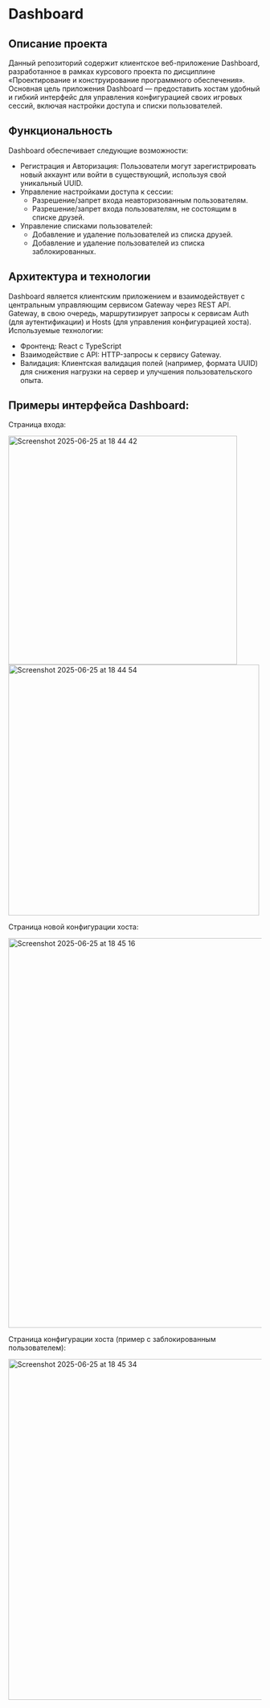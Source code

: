 # Dashboard
## Описание проекта
Данный репозиторий содержит клиентское веб-приложение Dashboard, разработанное в рамках курсового проекта по дисциплине «Проектирование и конструирование программного обеспечения».
Основная цель приложения Dashboard — предоставить хостам удобный и гибкий интерфейс для управления конфигурацией своих игровых сессий, включая настройки доступа и списки пользователей.

## Функциональность
Dashboard обеспечивает следующие возможности:
- Регистрация и Авторизация: Пользователи могут зарегистрировать новый аккаунт или войти в существующий, используя свой уникальный UUID.
- Управление настройками доступа к сессии:
  - Разрешение/запрет входа неавторизованным пользователям.
  - Разрешение/запрет входа пользователям, не состоящим в списке друзей.
- Управление списками пользователей:
  - Добавление и удаление пользователей из списка друзей.
  - Добавление и удаление пользователей из списка заблокированных.

## Архитектура и технологии
Dashboard является клиентским приложением и взаимодействует с центральным управляющим сервисом Gateway через REST API. Gateway, в свою очередь, маршрутизирует запросы к сервисам Auth (для аутентификации) и Hosts (для управления конфигурацией хоста).
Используемые технологии:
- Фронтенд: React с TypeScript
- Взаимодействие с API: HTTP-запросы к сервису Gateway.
- Валидация: Клиентская валидация полей (например, формата UUID) для снижения нагрузки на сервер и улучшения пользовательского опыта.

## Примеры интерфейса Dashboard:
Страница входа:

<img width="455" alt="Screenshot 2025-06-25 at 18 44 42" src="https://github.com/user-attachments/assets/32e2ed06-7a26-4540-a9e5-10a3d58abf1b" />
<img width="499" alt="Screenshot 2025-06-25 at 18 44 54" src="https://github.com/user-attachments/assets/8f6d0276-6938-4b79-b288-1458e175ef68" />

Страница новой конфигурации хоста:

<img width="775" alt="Screenshot 2025-06-25 at 18 45 16" src="https://github.com/user-attachments/assets/8786f8d9-4101-40a3-8ae9-9e1d5d234d11" />

Страница конфигурации хоста (пример с заблокированным пользователем):

<img width="678" alt="Screenshot 2025-06-25 at 18 45 34" src="https://github.com/user-attachments/assets/ece6fb09-0609-43ee-967a-9ff5696d4065" />
